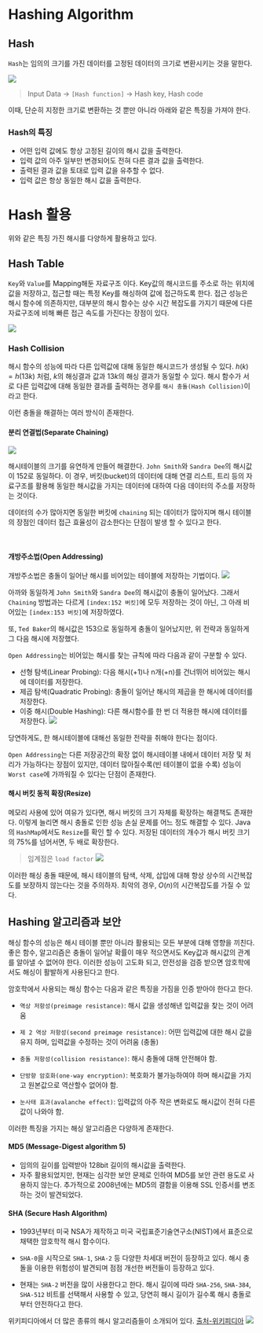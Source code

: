 # Hashing Algorithm

## Hash

`Hash`는 임의의 크기를 가진 데이터를 고정된 데이터의 크기로 변환시키는 것을 말한다.

![](https://velog.velcdn.com/images/roycewon/post/da256641-7113-484f-9ab3-f38753280ca5/image.png)

> Input Data -> `[Hash function]` -> Hash key, Hash code

이때, 단순히 지정한 크기로 변환하는 것 뿐만 아니라 아래와 같은 특징을 가져야 한다.
### Hash의 특징
- 어떤 입력 값에도 항상 고정된 길이의 해시 값을 출력한다.
- 입력 값의 아주 일부만 변경되어도 전혀 다른 결과 값을 출력한다.
- 출력된 결과 값을 토대로 입력 값을 유추할 수 없다.
- 입력 값은 항상 동일한 해시 값을 출력한다.


# Hash 활용
위와 같은 특징 가진 해시를 다양하게 활용하고 있다.

## Hash Table
`Key`와 `Value`를 Mapping해둔 자료구조 이다. Key값의 해시코드를 주소로 하는 위치에 값을 저장하고, 접근할 때는 특정 Key를 해싱하여 값에 접근하도록 한다. 접근 성능은 해시 함수에 의존하지만, 대부분의 해시 함수는 상수 시간 복잡도를 가지기 때문에 다른 자료구조에 비해 빠른 접근 속도를 가진다는 장점이 있다.

![](https://velog.velcdn.com/images/roycewon/post/ce4ce2cb-dcfd-43c6-b149-ecd5c4cb9422/image.png)



### Hash Collision

해시 함수의 성능에 따라 다른 입력값에 대해 동일한 해시코드가 생성될 수 있다.
$h(k) = h(13k)$ 처럼, $k$의 해싱결과 값과 $13k$의 해싱 결과가 동일할 수 있다.
해시 함수가 서로 다른 입력값에 대해 동일한 결과를 출력하는 경우를 `해시 충돌(Hash Collision)`이라고 한다.

이런 충돌을 해결하는 여러 방식이 존재한다.
#### 분리 연결법(Separate Chaining)
![](https://velog.velcdn.com/images/roycewon/post/b7759cb8-8251-415f-a7cd-25b98eb45c7c/image.png)

해시테이블의 크기를 유연하게 만들어 해결한다. `John Smith`와 `Sandra Dee`의 해시값이 152로 동일하다. 이 경우, 버킷(bucket)의 데이터에 대해 연결 리스트, 트리 등의 자료구조를 활용해 동일한 해시값을 가지는 데이터에 대하여 다음 데이터의 주소를 저장하는 것이다.

데이터의 수가 많아지면 동일한 버킷에 `chaining` 되는 데이터가 많아지며 해시 테이블의 장점인 데이터 접근 효율성이 감소한다는 단점이 발생 할 수 있다고 한다.

<br>

#### 개방주소법(Open Addressing)
개방주소법은 충돌이 일어난 해시를 비어있는 테이블에 저장하는 기법이다.
![](https://velog.velcdn.com/images/roycewon/post/5060ff85-8666-4f50-b3dd-b794b3139796/image.png)


아까와 동일하게 `John Smith`와 `Sandra Dee`의 해시값이 충돌이 일어났다. 그래서 `Chaining` 방법과는 다르게 `[index:152 버킷]`에 모두 저장하는 것이 아닌, 그 아래 비어있는 `[index:153 버킷]`에 저장하였다.

또, `Ted Baker`의 해시값은 153으로 동일하게 충돌이 일어났지만, 위 전략과 동일하게 그 다음 해시에 저장했다.

`Open Addressing`는 비어있는 해시를 찾는 규칙에 따라 다음과 같이 구분할 수 있다.

- 선형 탐색(Linear Probing): 다음 해시(+1)나 n개(+n)를 건너뛰어 비어있는 해시에 데이터를 저장한다.
- 제곱 탐색(Quadratic Probing): 충돌이 일어난 해시의 제곱을 한 해시에 데이터를 저장한다.
- 이중 해시(Double Hashing): 다른 해시함수를 한 번 더 적용한 해시에 데이터를 저장한다.
![](https://velog.velcdn.com/images/roycewon/post/e69b6140-4d6d-4122-b68e-61f2f46a256a/image.png)

당연하게도, 한 해시테이블에 대해선 동일한 전략을 취해야 한다는 점이다.


`Open Addressing`는 다른 저장공간의 확장 없이 해시테이블 내에서 데이터 저장 및 처리가 가능하다는 장점이 있지만, 데이터 많아질수록(빈 테이블이 없을 수록) 성능이 `Worst case`에 가까워질 수 있다는 단점이 존재한다.


#### 해시 버킷 동적 확장(Resize)
메모리 사용에 있어 여유가 있다면, 해시 버킷의 크기 자체를 확장하는 해결책도 존재한다. 이렇게 늘리면 해시 충돌로 인한 성능 손실 문제를 어느 정도 해결할 수 있다. Java의 `HashMap`에서도 `Resize`를 확인 할 수 있다. 저장된 데이터의 개수가 해시 버킷 크기의 75%를 넘어서면, 두 배로 확장한다.
> 임계점은 `load factor` 
> ![](https://velog.velcdn.com/images/roycewon/post/4809a43d-2c8b-4911-9590-0a7483e96edc/image.png)

이러한 해싱 충돌 때문에, 해시 테이블의 탐색, 삭제, 삽입에 대해 항상 상수의 시간복잡도를 보장하지 않는다는 것을 주의하자. 최악의 경우, $O(n)$의 시간복잡도를 가질 수 있다.

## Hashing 알고리즘과 보안
해싱 함수의 성능은 해시 테이블 뿐만 아니라 활용되는 모든 부분에 대해 영향을 끼친다. 좋은 함수, 알고리즘은 충돌이 일어날 확률이 매우 적으면서도 Key값과 해시값의 관계를 알아낼 수 없어야 한다. 이러한 성능이 고도화 되고, 안전성을 검증 받으면 암호학에서도 해싱이 활발하게 사용된다고 한다.

암호학에서 사용되는 해싱 함수는 다음과 같은 특징을 가짐을 인증 받아야 한다고 한다.

- `역상 저항성(preimage resistance)`: 해시 값을 생성해낸 입력값을 찾는 것이 어려움

- `제 2 역상 저항성(second preimage resistance)`: 어떤 입력값에 대한 해시 값을 유지 하며, 입력값을 수정하는 것이 어려움 (충돌)


- `충돌 저항성(collision resistance)`: 해시 충돌에 대해 안전해야 함.

- `단방향 암호화(one-way encryption)`: 복호화가 불가능하여야 하며 해시값을 가지고 원본값으로 역산할수 없어야 함.
- `눈사태 효과(avalanche effect)`: 입력값의 아주 작은 변화로도 해시값이 전혀 다른 값이 나와야 함.

이러한 특징을 가지는 해싱 알고리즘은 다양하게 존재한다.

#### MD5 (Message-Digest algorithm 5)
- 임의의 길이를 입력받아 128bit 길이의 해시값을 출력한다.
- 자주 활용되었지만, 현재는 심각한 보안 문제로 인하여 MD5를 보안 관련 용도로 사용하지 않는다.
 추가적으로 2008년에는 MD5의 결함을 이용해 SSL 인증서를 변조하는 것이 발견되었다.


#### SHA (Secure Hash Algorithm)
- 1993년부터 미국 NSA가 제작하고 미국 국립표준기술연구소(NIST)에서 표준으로 채택한 암호학적 해시 함수이다.
- `SHA-0`을 시작으로 `SHA-1`, `SHA-2` 등 다양한 차세대 버전이 등장하고 있다. 해시 충돌을 이용한 위험성이 발견되며 점점 개선한 버전들이 등장하고 있다.

- 현재는 `SHA-2` 버전을 많이 사용한다고 한다. 해시 길이에 따라 `SHA-256`, `SHA-384`, `SHA-512` 비트를 선택해서 사용할 수 있고, 당연히 해시 길이가 길수록 해시 충돌로부터 안전하다고 한다.

위키피디아에서 더 많은 종류의 해시 알고리즘들이 소개되어 있다. [출처-위키피디아](https://ko.wikipedia.org/wiki/%EC%95%94%ED%98%B8%ED%99%94_%ED%95%B4%EC%8B%9C_%ED%95%A8%EC%88%98)
![](https://velog.velcdn.com/images/roycewon/post/f07371de-8ec6-4461-806a-24e89d3584d1/image.png)

